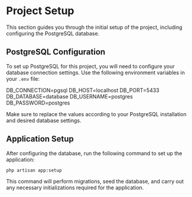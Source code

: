 # Project Setup

This section guides you through the initial setup of the project, including configuring the PostgreSQL database.

## PostgreSQL Configuration

To set up PostgreSQL for this project, you will need to configure your database connection settings. Use the following environment variables in your `.env` file:

DB_CONNECTION=pgsql
DB_HOST=localhost
DB_PORT=5433
DB_DATABASE=database
DB_USERNAME=postgres
DB_PASSWORD=postgres


Make sure to replace the values according to your PostgreSQL installation and desired database settings.

## Application Setup

After configuring the database, run the following command to set up the application:

```bash
php artisan app:setup
```


This command will perform migrations, seed the database, and carry out any necessary initializations required for the application.